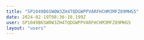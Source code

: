 ```yaml
---
title: "SP1049B6SW0W3ZH4TQDGWPPVARFHCHM3MFZ89MHG5"
date: 2024-02-19T08:36:10.199Z
user: SP1049B6SW0W3ZH4TQDGWPPVARFHCHM3MFZ89MHG5
layout: "users"
---
```

    